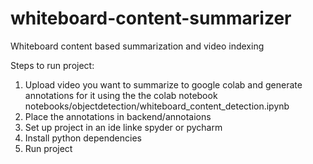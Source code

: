 # whiteboard-content-summarizer
Whiteboard content based summarization and video indexing

Steps to run project:
1. Upload video you want to summarize to google colab and generate annotations for it using the the colab notebook notebooks/objectdetection/whiteboard_content_detection.ipynb 
2. Place the annotations in backend/annotaions
3. Set up project in an ide linke spyder or pycharm 
4. Install python dependencies
5. Run project

